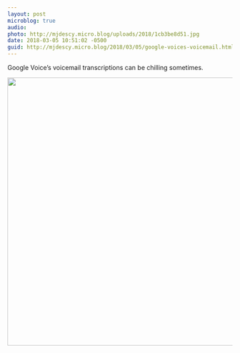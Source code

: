 ```yaml
---
layout: post
microblog: true
audio: 
photo: http://mjdescy.micro.blog/uploads/2018/1cb3be8d51.jpg
date: 2018-03-05 10:51:02 -0500
guid: http://mjdescy.micro.blog/2018/03/05/google-voices-voicemail.html
---
```

Google Voice’s voicemail transcriptions can be chilling sometimes.

<img src="http://mjdescy.micro.blog/uploads/2018/1cb3be8d51.jpg" width="599" height="600" />
